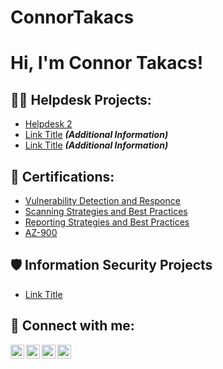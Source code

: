 # ConnorTakacs<h1>Hi, I'm Connor Takacs! <a href="https://www.linkedin.com/in/yourlinkedin/"> </a>

<h2>👨‍💻 Helpdesk Projects:</h2>

  - [Helpdesk 2](Link)
  - [Link Title](Link) <b><i>(Additional Information)</b></i>
  - [Link Title](Link) <b><i>(Additional Information)</b></i>

<h2>📜 Certifications:</h2>

  - [Vulnerability Detection and Responce](Link)
  - [Scanning Strategies and Best Practices](Link)
  - [Reporting Strategies and Best Practices](Link)
  - [AZ-900](Link)

<h2>🛡️ Information Security Projects</h2>

 - [Link Title](Link)
  
<h2> 🤳 Connect with me:</h2>

[<img align="left" alt="yourname | YouTube" width="22px" src="https://cdn.jsdelivr.net/npm/simple-icons@v3/icons/youtube.svg" />][youtube]
[<img align="left" alt="yourname | Twitter" width="22px" src="https://cdn.jsdelivr.net/npm/simple-icons@v3/icons/twitter.svg" />][twitter]
[<img align="left" alt="yourname | LinkedIn" width="22px" src="https://cdn.jsdelivr.net/npm/simple-icons@v3/icons/linkedin.svg" />][linkedin]
[<img align="left" alt="yourname | Instagram" width="22px" src="https://cdn.jsdelivr.net/npm/simple-icons@v3/icons/instagram.svg" />][instagram]

[twitter]: https://twitter.com/yourpage
[youtube]: https://www.youtube.com/c/yourpage
[instagram]: https://www.instagram.com/yourpage/
[linkedin]: https://linkedin.com/in/yourpage
